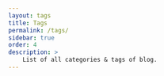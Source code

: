 ```yaml
---
layout: tags
title: Tags
permalink: /tags/
sidebar: true
order: 4
description: >
    List of all categories & tags of blog.
---
```

